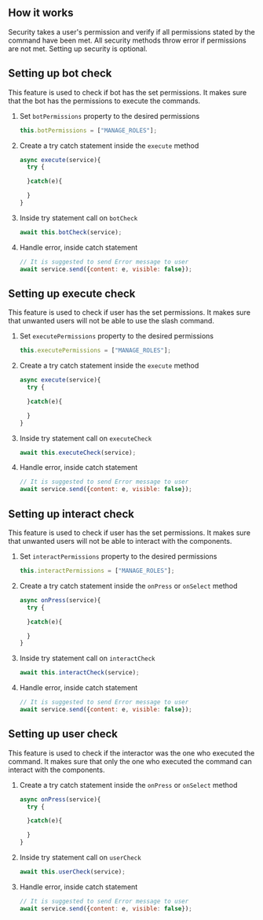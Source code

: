 ## How it works

Security takes a user's permission and verify if all permissions stated by the command have been met.
All security methods throw error if permissions are not met. Setting up security is optional.

## Setting up bot check

This feature is used to check if bot has the set permissions.
It makes sure that the bot has the permissions to execute the commands. 

1. Set `botPermissions` property to the desired permissions
    ```js
    this.botPermissions = ["MANAGE_ROLES"];
    ```

2. Create a try catch statement inside the `execute` method
    ```js
    async execute(service){
      try {

      }catch(e){

      }
    }
    ```

3. Inside try statement call on `botCheck`
    ```js
    await this.botCheck(service);
    ```

4. Handle error, inside catch statement
    ```js
    // It is suggested to send Error message to user
    await service.send({content: e, visible: false});
    ```

## Setting up execute check

This feature is used to check if user has the set permissions.
It makes sure that unwanted users will not be able to use the slash command.

1. Set `executePermissions` property to the desired permissions
    ```js
    this.executePermissions = ["MANAGE_ROLES"];
    ```

2. Create a try catch statement inside the `execute` method
    ```js
    async execute(service){
      try {

      }catch(e){

      }
    }
    ```

3. Inside try statement call on `executeCheck`
    ```js
    await this.executeCheck(service);
    ```

4. Handle error, inside catch statement
    ```js
    // It is suggested to send Error message to user
    await service.send({content: e, visible: false});

## Setting up interact check

This feature is used to check if user has the set permissions.
It makes sure that unwanted users will not be able to interact with the components.

1. Set `interactPermissions` property to the desired permissions
    ```js
    this.interactPermissions = ["MANAGE_ROLES"];
    ```

2. Create a try catch statement inside the `onPress` or `onSelect` method
    ```js
    async onPress(service){
      try {

      }catch(e){

      }
    }
    ```

3. Inside try statement call on `interactCheck`
    ```js
    await this.interactCheck(service);
    ```

4. Handle error, inside catch statement
    ```js
    // It is suggested to send Error message to user
    await service.send({content: e, visible: false}); 
    ```

## Setting up user check
This feature is used to check if the interactor was the one who executed the command.
It makes sure that only the one who executed the command can interact with the components. 

1. Create a try catch statement inside the `onPress` or `onSelect` method
    ```js
    async onPress(service){
      try {

      }catch(e){

      }
    }
    ```

2. Inside try statement call on `userCheck`
    ```js
    await this.userCheck(service);
    ```

3. Handle error, inside catch statement
    ```js
    // It is suggested to send Error message to user
    await service.send({content: e, visible: false});
    ```